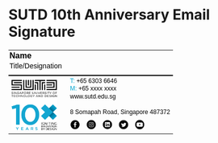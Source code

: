 # SUTD 10th Anniversary Email Signature

<!DOCTYPE html>

<html>
  <body>
    <table border="0" cellspacing="0" cellpadding="0" style=" table-layout: fixed; line-height: 1.3;font-family: Arial, Helvetica, sans-serif;font-size:12px;columns: #000000;text-decoration:none">
      <tbody>
        <tr>
            <td valign="mid" style="padding-bottom:8px; border-bottom-style: solid; border-bottom: 2px solid #000000; padding-left:2px; text-decoration:none" colspan="6">
                <span style="color:#000000;font-size: 16px;font-weight:bold;">Name</span><br>
                <span style="color:#000000;font-size: 14px;">Title/Designation</span><br>
            </td>
        </tr>
        <tr>
			<td fixed style="width:100px; padding-top:8px; padding-right:10px;" rowspan="2">
			    <a href="https://www.sutd.edu.sg/"><img width="90" height="100" src="https://github.com/2manslkh/SUTD-10-Anniversary-Logo/blob/master/10th%20Anniversary%20Logo/SUTD_10th_Ver_FC.png?raw=true" alt="SUTD LOGO" href="https://www.sutd.edu.sg/" border=0/></a>
            </td>
            <td style="text-decoration:none" colspan="5">			
                <span style="color:#00a5d1;">T: </span><span style="color:#000000;text-decoration:none">+65 6303 6646</span><br>
                <span style="color:#00a5d1;">M: </span><span style="color:#000000;text-decoration:none">+65 xxxx xxxx</span><br>
                <span style="color:#000000;"></span><a href ="http://www.sutd.edu.sg" style="color:#000000;text-decoration:none" target="_blank"> www.sutd.edu.sg</a><br><br>
                <span style="color:#000000">8 Somapah Road, Singapore 487372</span><br>
            </td>
        </tr>
        <tr style="float: left; text-align-last: left">
            <td><a href="https://www.facebook.com/sutdsingapore/"><img height=20 width=20 src="https://github.com/2manslkh/SUTD-10-Anniversary-Logo/blob/master/Social%20media%20icons/Facebook.png?raw=true" alt="facebook"></td>
            <td><a href="https://www.instagram.com/sutdsg"><img height=20 width=20  src="https://github.com/2manslkh/SUTD-10-Anniversary-Logo/blob/master/Social%20media%20icons/Instagram.png?raw=true" alt="instagram"></td>
            <td><a href="https://www.linkedin.com/school/sutd"><img height=20 width=20  src="https://github.com/2manslkh/SUTD-10-Anniversary-Logo/blob/master/Social%20media%20icons/LinkedIn.png?raw=true" alt="linkedin"></td>
            <td><a href="https://twitter.com/sutdsg"><img height=20 width=20  src="https://github.com/2manslkh/SUTD-10-Anniversary-Logo/blob/master/Social%20media%20icons/Twitter.png?raw=true" alt="twitter"></td>
            <td style="white-space: nowrap"><a href="https://www.youtube.com/user/SUTDSingapore"><img height=20 width=20  src="https://github.com/2manslkh/SUTD-10-Anniversary-Logo/blob/master/Social%20media%20icons/YouTube.png?raw=true" alt="youtube"></td>
        </tr>
      </tbody>
    </table>
  </body>
</html>

